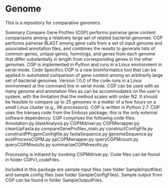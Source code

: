 # Genome
This is a repository for comparative genomics

Summary
Compare Gene Profiles (CGP) performs pairwise gene content comparisons among a relatively large set of related bacterial genomes. CGP performs pairwise BLAST among gene calls from a set of input genome and associated annotation files, and combines the results to generate lists of common genes, unique genes, homologs, and genes from each genome that differ substantially in length from corresponding genes in the other genomes. CGP is implemented in Python and runs in a Linux environment in serial mode.
Code Specifics
CGP is a new bioinformatics tool that can be applied in automated comparison of gene content among an arbitrarily large set of bacterial genomes. Version 1.0.0 of the code runs in a Linux environment at the command line in serial mode. CGP can be used with as many genome and annotation files as can be accommodated on the user's system, with the limitation that the method scales with order N2. It should be feasible to compare up to 25 genomes in a matter of a few hours on a small Linux cluster (e.g., 96 processors).  CGP is written in Python 2.7.  CGP uses the transeq code from the Emboss package; this is the only external software dependency.
CGP comprises the following code files:
Annotation.py
blastAnalysis.py
CGPMdriver.py
CGPMwrapper.py
cleanUpFasta.py
compareGeneProfiles_main.py
constructConfigFile.py
constructPPcgpmConfigfile.py
fastaSequence.py
genomeSequence.py
postProcessCGPM.py
ppCGPMwrapper.py
queryCGPMcount.py
queryCGPMresults.py
summarizeCGPMresults.py

Processing is initiated by invoking CGPMdriver.py.  Code files can be found in folder CGPv1_codeFiles.

Included in this package are sample input files (see folder SampleInputfiles) and sample config files (see folder SampleConfigFiles). Sample output from CGP can be found in folder SampleOutputFiles.

